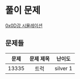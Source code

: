 # 풀이 문제

[0x0D강 시뮬레이션](https://www.acmicpc.net/workbook/view/7316)

## 문제들

| 문제  | 문제 제목 |  난이도  |
| :---: | :-------: | :------: |
| 13335 |   트럭    | silver 1 |
